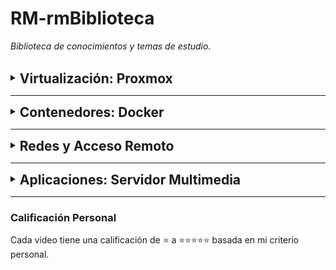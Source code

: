 # RM-rmBiblioteca
*Biblioteca de conocimientos y temas de estudio.*

<br>

<details>
  <summary>
    <h2 style="display:inline; vertical-align: middle;">Virtualización: Proxmox</h2>
  </summary>
  <div style="padding-left: 25px; padding-top: 10px;">
    <details>
      <summary style="font-size: 1.1em; padding: 5px 0;">
        <img src="https://i.ytimg.com/vi/gRVSbqXejtk/mqdefault.jpg" alt="Miniatura" width="60" style="margin-right: 10px; border-radius: 4px; vertical-align: middle;">
        <strong>Proxmox VE Helper Scripts</strong> por Techno Tim
      </summary>
      <div style="padding: 15px; overflow: hidden; border-left: 2px solid #ddd; margin-top: 5px; margin-left: 5px;">
        <a href="https://www.youtube.com/watch?v=gRVSbqXejtk" target="_blank"><img src="https://i.ytimg.com/vi/gRVSbqXejtk/mqdefault.jpg" alt="Miniatura del video Proxmox VE Helper Scripts" width="150" style="float: right; margin-left: 15px; border-radius: 8px;"></a>
        <strong><a href="https://www.youtube.com/watch?v=gRVSbqXejtk" target="_blank">Proxmox VE Helper Scripts</a></strong><br>
        por <a href="https://www.youtube.com/@TechnoTim" target="_blank">Techno Tim</a><br><br>
        <em>Introducción a Proxmox VE Helper-Scripts y cómo automatizar tareas y desplegar contenedores con un solo comando.</em><br><br>
        <strong>Calificación:</strong> ★★★★★<br>
        <em>Comentario pendiente.</em>
      </div>
    </details>
    <details>
      <summary style="font-size: 1.1em; padding: 5px 0;">
        <img src="https://i.ytimg.com/vi/kcpu4z5eSEU/mqdefault.jpg" alt="Miniatura" width="60" style="margin-right: 10px; border-radius: 4px; vertical-align: middle;">
        <strong>Proxmox Automation with Proxmox Helper Scripts!</strong> por Techno Tim
      </summary>
      <div style="padding: 15px; overflow: hidden; border-left: 2px solid #ddd; margin-top: 5px; margin-left: 5px;">
        <a href="https://www.youtube.com/watch?v=kcpu4z5eSEU" target="_blank"><img src="https://i.ytimg.com/vi/kcpu4z5eSEU/mqdefault.jpg" alt="Miniatura del video Proxmox Automation" width="150" style="float: right; margin-left: 15px; border-radius: 8px;"></a>
        <strong><a href="https://www.youtube.com/watch?v=kcpu4z5eSEU" target="_blank">Proxmox Automation with Proxmox Helper Scripts!</a></strong><br>
        por <a href="https://www.youtube.com/@TechnoTim" target="_blank">Techno Tim</a><br><br>
        <em>Automatiza Proxmox con los Helper-Scripts: ajustes de posinstalación, despliegue de contenedores LXC y servicios comunes.</em><br><br>
        <strong>Calificación:</strong> ★★★★★<br>
        <em>Comentario pendiente.</em>
      </div>
    </details>
    <details>
      <summary style="font-size: 1.1em; padding: 5px 0;">
        <img src="https://i.ytimg.com/vi/N6T_LnCxL9g/mqdefault.jpg" alt="Miniatura" width="60" style="margin-right: 10px; border-radius: 4px; vertical-align: middle;">
        <strong>Gracias tteck</strong> por Jonatan Castro
      </summary>
      <div style="padding: 15px; overflow: hidden; border-left: 2px solid #ddd; margin-top: 5px; margin-left: 5px;">
        <a href="https://www.youtube.com/watch?v=N6T_LnCxL9g" target="_blank"><img src="https://i.ytimg.com/vi/N6T_LnCxL9g/mqdefault.jpg" alt="Miniatura del video Gracias tteck" width="150" style="float: right; margin-left: 15px; border-radius: 8px;"></a>
        <strong><a href="https://www.youtube.com/watch?v=N6T_LnCxL9g" target="_blank">Gracias tteck</a></strong><br>
        por <a href="https://www.youtube.com/@JonatanCastro" target="_blank">Jonatan Castro</a><br><br>
        <em>Homenaje y agradecimiento a tteck, creador de los Proxmox VE Helper-Scripts, destacando su impacto en la comunidad.</em><br><br>
        <strong>Calificación:</strong> ★★★★★<br>
        <em>Comentario pendiente.</em>
      </div>
    </details>
    <details>
      <summary style="font-size: 1.1em; padding: 5px 0;">
        <img src="https://i.ytimg.com/vi/WtvcaK5lUZA/mqdefault.jpg" alt="Miniatura" width="60" style="margin-right: 10px; border-radius: 4px; vertical-align: middle;">
        <strong>ProxMenux - El complemento ideal para tu Proxmox</strong> por Jonatan Castro
      </summary>
      <div style="padding: 15px; overflow: hidden; border-left: 2px solid #ddd; margin-top: 5px; margin-left: 5px;">
        <a href="https://www.youtube.com/watch?v=WtvcaK5lUZA" target="_blank"><img src="https://i.ytimg.com/vi/WtvcaK5lUZA/mqdefault.jpg" alt="Miniatura del video Proxmenux" width="150" style="float: right; margin-left: 15px; border-radius: 8px;"></a>
        <strong><a href="https://www.youtube.com/watch?v=WtvcaK5lUZA" target="_blank">ProxMenux - El complemento ideal para tu Proxmox</a></strong><br>
        por <a href="https://www.youtube.com/@JonatanCastro" target="_blank">Jonatan Castro</a><br><br>
        <em>Presenta ProxMenux: un menú interactivo para administrar Proxmox VE y simplificar tareas de posinstalación y mantenimiento.</em><br><br>
        <strong>Calificación:</strong> ★★★☆☆<br>
        <em>Comentario pendiente.</em>
      </div>
    </details>
    <details>
      <summary style="font-size: 1.1em; padding: 5px 0;">
        <img src="https://i.ytimg.com/vi/sws3iNGKsXs/mqdefault.jpg" alt="Miniatura" width="60" style="margin-right: 10px; border-radius: 4px; vertical-align: middle;">
        <strong>(CASI) TODO Sobre Proxmox Backup Server</strong> por Jonatan Castro
      </summary>
      <div style="padding: 15px; overflow: hidden; border-left: 2px solid #ddd; margin-top: 5px; margin-left: 5px;">
        <a href="https://www.youtube.com/watch?v=sws3iNGKsXs" target="_blank"><img src="https://i.ytimg.com/vi/sws3iNGKsXs/mqdefault.jpg" alt="Miniatura del video PBS - Instalación" width="150" style="float: right; margin-left: 15px; border-radius: 8px;"></a>
        <strong><a href="https://www.youtube.com/watch?v=sws3iNGKsXs" target="_blank">(CASI) TODO Sobre Proxmox Backup Server</a></strong><br>
        por <a href="https://www.youtube.com/@JonatanCastro" target="_blank">Jonatan Castro</a><br><br>
        <em>Guía integral de PBS: instalación y configuración, creación de usuarios, sincronizaciones remotas, restauración y consejos prácticos.</em><br><br>
        <strong>Calificación:</strong> ★★★★☆<br>
        <em>Comentario pendiente.</em>
      </div>
    </details>
    <details>
      <summary style="font-size: 1.1em; padding: 5px 0;">
        <img src="https://i.ytimg.com/vi/lYdoCKGyqFc/mqdefault.jpg" alt="Miniatura" width="60" style="margin-right: 10px; border-radius: 4px; vertical-align: middle;">
        <strong>Proxmox Backup Server: Local y en la Nube</strong> por Jonatan Castro
      </summary>
      <div style="padding: 15px; overflow: hidden; border-left: 2px solid #ddd; margin-top: 5px; margin-left: 5px;">
        <a href="https://www.youtube.com/watch?v=lYdoCKGyqFc" target="_blank"><img src="https://i.ytimg.com/vi/lYdoCKGyqFc/mqdefault.jpg" alt="Miniatura del video Proxmox Backup Server en la Nube" width="150" style="float: right; margin-left: 15px; border-radius: 8px;"></a>
        <strong><a href="https://www.youtube.com/watch?v=lYdoCKGyqFc" target="_blank">Proxmox Backup Server: Local y en la Nube con Tuxis (Gratis!)</a></strong><br>
        por <a href="https://www.youtube.com/@JonatanCastro" target="_blank">Jonatan Castro</a><br><br>
        <em>Configura PBS en local y en la nube con almacenamiento remoto de Tuxis (plan gratuito).</em><br><br>
        <strong>Calificación:</strong> ★★★★☆<br>
        <em>Comentario pendiente.</em>
      </div>
    </details>
     <details>
      <summary style="font-size: 1.1em; padding: 5px 0;">
        <img src="https://i.ytimg.com/vi/pkwL2iuw9po/mqdefault.jpg" alt="Miniatura" width="60" style="margin-right: 10px; border-radius: 4px; vertical-align: middle;">
        <strong>Cómo Crear un Volumen ZFS con RAID0 en Proxmox</strong> por Jonatan Castro
      </summary>
      <div style="padding: 15px; overflow: hidden; border-left: 2px solid #ddd; margin-top: 5px; margin-left: 5px;">
        <a href="https://www.youtube.com/watch?v=pkwL2iuw9po" target="_blank"><img src="https://i.ytimg.com/vi/pkwL2iuw9po/mqdefault.jpg" alt="Miniatura del video ZFS en Proxmox" width="150" style="float: right; margin-left: 15px; border-radius: 8px;"></a>
        <strong><a href="https://www.youtube.com/watch?v=pkwL2iuw9po" target="_blank">Cómo Crear un Volumen ZFS con RAID0 en Proxmox</a></strong><br>
        por <a href="https://www.youtube.com/@JonatanCastro" target="_blank">Jonatan Castro</a><br><br>
        <em>Paso a paso para crear un pool ZFS en RAID0, repasando datasets/zvols y consideraciones de rendimiento.</em><br><br>
        <strong>Calificación:</strong> ★★★★☆<br>
        <em>Comentario pendiente.</em>
      </div>
    </details>
  </div>
</details>

---

<details>
  <summary>
    <h2 style="display:inline; vertical-align: middle;">Contenedores: Docker</h2>
  </summary>
  <div style="padding-left: 25px; padding-top: 10px;">
    <details>
      <summary style="font-size: 1.1em; padding: 5px 0;">
        <img src="https://i.ytimg.com/vi/CV_Uf3Dq-EU/mqdefault.jpg" alt="Miniatura" width="60" style="margin-right: 10px; border-radius: 4px; vertical-align: middle;">
        <strong>DOCKER De NOVATO a PRO! (CURSO COMPLETO)</strong> por Pelado Nerd
      </summary>
      <div style="padding: 15px; overflow: hidden; border-left: 2px solid #ddd; margin-top: 5px; margin-left: 5px;">
        <a href="https://www.youtube.com/watch?v=CV_Uf3Dq-EU" target="_blank"><img src="https://i.ytimg.com/vi/CV_Uf3Dq-EU/mqdefault.jpg" alt="Miniatura del curso Docker de novato a pro" width="150" style="float: right; margin-left: 15px; border-radius: 8px;"></a>
        <strong><a href="https://www.youtube.com/watch?v=CV_Uf3Dq-EU" target="_blank">DOCKER De NOVATO a PRO! (CURSO COMPLETO EN ESPAÑOL)</a></strong><br>
        por <a href="https://www.youtube.com/@pablokbs" target="_blank">Pelado Nerd</a><br><br>
        <em>Curso completo: instalación, imágenes y contenedores, volúmenes, redes, Dockerfile y Docker Compose.</em><br><br>
        <strong>Calificación:</strong> ★★★★★<br>
        <em>Comentario pendiente.</em>
      </div>
    </details>
    <details>
      <summary style="font-size: 1.1em; padding: 5px 0;">
        <img src="https://i.ytimg.com/vi/gqpJ7RE02Ao/mqdefault.jpg" alt="Miniatura" width="60" style="margin-right: 10px; border-radius: 4px; vertical-align: middle;">
        <strong>Descubre 20 aplicaciones que puedes instalar con DOCKER</strong> por Domótica Fácil con Jota
      </summary>
      <div style="padding: 15px; overflow: hidden; border-left: 2px solid #ddd; margin-top: 5px; margin-left: 5px;">
        <a href="https://www.youtube.com/watch?v=gqpJ7RE02Ao" target="_blank"><img src="https://i.ytimg.com/vi/gqpJ7RE02Ao/mqdefault.jpg" alt="Miniatura del video 20 apps con Docker" width="150" style="float: right; margin-left: 15px; border-radius: 8px;"></a>
        <strong><a href="https://www.youtube.com/watch?v=gqpJ7RE02Ao" target="_blank">Descubre 20 aplicaciones que puedes instalar con DOCKER… ¡te sorprenderás!</a></strong><br>
        por <a href="https://www.youtube.com/@DomoticaFacilconJota" target="_blank">Domótica Fácil con Jota</a><br><br>
        <em>Lista de 20 aplicaciones que puedes instalar usando Docker, más allá de la domótica.</em><br><br>
        <strong>Calificación:</strong> ★★★★☆<br>
        <em>Comentario pendiente.</em>
      </div>
    </details>
  </div>
</details>

---

<details>
  <summary>
    <h2 style="display:inline; vertical-align: middle;">Redes y Acceso Remoto</h2>
  </summary>
  <div style="padding-left: 25px; padding-top: 10px;">
    <details>
      <summary style="font-size: 1.1em; padding: 5px 0;">
        <img src="https://i.ytimg.com/vi/cxHwVsgVKRA/mqdefault.jpg" alt="Miniatura" width="60" style="margin-right: 10px; border-radius: 4px; vertical-align: middle;">
        <strong>Tailscale o WireGuard para VPN en tu VPS? AMBOS!</strong> por Jonatan Castro
      </summary>
      <div style="padding: 15px; overflow: hidden; border-left: 2px solid #ddd; margin-top: 5px; margin-left: 5px;">
        <a href="https://www.youtube.com/watch?v=cxHwVsgVKRA&list=PL5LXSDCW5qwaVdE4dTGAJAsELY96B_T5B&index=1" target="_blank"><img src="https://i.ytimg.com/vi/cxHwVsgVKRA/mqdefault.jpg" alt="Miniatura Tailscale vs WireGuard" width="150" style="float: right; margin-left: 15px; border-radius: 8px;"></a>
        <strong><a href="https://www.youtube.com/watch?v=cxHwVsgVKRA&list=PL5LXSDCW5qwaVdE4dTGAJAsELY96B_T5B&index=1" target="_blank">Tailscale o WireGuard para VPN en tu VPS? AMBOS!</a></strong><br>
        por <a href="https://www.youtube.com/@JonatanCastro" target="_blank">Jonatan Castro</a><br><br>
        <em>Comparativa y demo en un VPS: cuándo usar Tailscale o WireGuard y cómo combinarlos en un mismo servidor.</em><br><br>
        <strong>Calificación:</strong> ★★★★★<br>
        <em>Comentario pendiente.</em>
      </div>
    </details>
    <details>
      <summary style="font-size: 1.1em; padding: 5px 0;">
        <img src="https://i.ytimg.com/vi/0ghEc_R6png/mqdefault.jpg" alt="Miniatura" width="60" style="margin-right: 10px; border-radius: 4px; vertical-align: middle;">
        <strong>Acceso seguro con Nginx Proxy Manager</strong> por Jonatan Castro
      </summary>
      <div style="padding: 15px; overflow: hidden; border-left: 2px solid #ddd; margin-top: 5px; margin-left: 5px;">
        <a href="https://www.youtube.com/watch?v=0ghEc_R6png" target="_blank"><img src="https://i.ytimg.com/vi/0ghEc_R6png/mqdefault.jpg" alt="Miniatura Reverse Proxy explicado" width="150" style="float: right; margin-left: 15px; border-radius: 8px;"></a>
        <strong><a href="https://www.youtube.com/watch?v=0ghEc_R6png" target="_blank">🔒 Acceso seguro a tus servicios locales y remotos: Nginx Proxy Manager</a></strong><br>
        por <a href="https://www.youtube.com/@JonatanCastro" target="_blank">Jonatan Castro</a><br><br>
        <em>Explica qué es un reverse proxy y cómo configurar Nginx Proxy Manager con certificados de Let's Encrypt.</em><br><br>
        <strong>Calificación:</strong> ★★★★★<br>
        <em>Comentario pendiente.</em>
      </div>
    </details>
    <details>
      <summary style="font-size: 1.1em; padding: 5px 0;">
        <img src="https://i.ytimg.com/vi/ZpEfjsJamcU/mqdefault.jpg" alt="Miniatura" width="60" style="margin-right: 10px; border-radius: 4px; vertical-align: middle;">
        <strong>Usando el modulo GEOIP en NGINX con Docker</strong> por Pelado Nerd
      </summary>
      <div style="padding: 15px; overflow: hidden; border-left: 2px solid #ddd; margin-top: 5px; margin-left: 5px;">
        <a href="https://www.youtube.com/watch?v=ZpEfjsJamcU" target="_blank"><img src="https://i.ytimg.com/vi/ZpEfjsJamcU/mqdefault.jpg" alt="Miniatura GeoIP Nginx" width="150" style="float: right; margin-left: 15px; border-radius: 8px;"></a>
        <strong><a href="https://www.youtube.com/watch?v=ZpEfjsJamcU" target="_blank">Usando el modulo GEOIP en NGINX con Docker 🐳</a></strong><br>
        por <a href="https://www.youtube.com/@pablokbs" target="_blank">Pelado Nerd</a><br><br>
        <em>Uso del módulo GeoIP en Nginx dentro de Docker para redirigir por país a sitios o páginas diferentes.</em><br><br>
        <strong>Calificación:</strong> ★★★★☆<br>
        <em>Comentario pendiente.</em>
      </div>
    </details>
  </div>
</details>

---

<details>
  <summary>
    <h2 style="display:inline; vertical-align: middle;">Aplicaciones: Servidor Multimedia</h2>
  </summary>
  <div style="padding-left: 25px; padding-top: 10px;">
    <details>
      <summary style="font-size: 1.1em; padding: 5px 0;">
        <img src="https://i.ytimg.com/vi/t1RWOydFWy8/mqdefault.jpg" alt="Miniatura" width="60" style="margin-right: 10px; border-radius: 4px; vertical-align: middle;">
        <strong>Como ver películas gratis con tu propio servidor multimedia (suite *arr)</strong> por Jonatan Castro
      </summary>
      <div style="padding: 15px; overflow: hidden; border-left: 2px solid #ddd; margin-top: 5px; margin-left: 5px;">
        <a href="https://www.youtube.com/watch?v=t1RWOydFWy8" target="_blank"><img src="https://i.ytimg.com/vi/t1RWOydFWy8/mqdefault.jpg" alt="Miniatura Automatiza suite Arr" width="150" style="float: right; margin-left: 15px; border-radius: 8px;"></a>
        <strong><a href="https://www.youtube.com/watch?v=t1RWOydFWy8" target="_blank">Como ver películas gratis con tu propio servidor multimedia (suite *arr)</a></strong><br>
        por <a href="https://www.youtube.com/@JonatanCastro" target="_blank">Jonatan Castro</a><br><br>
        <em>Configuración de la suite *Arr (Radarr/Sonarr/Prowlarr) con qBittorrent y un servidor multimedia (Jellyfin o Plex) para automatizar descargas.</em><br><br>
        <strong>Calificación:</strong> ★★★★★<br>
        <em>Comentario pendiente.</em>
      </div>
    </details>
    <details>
      <summary style="font-size: 1.1em; padding: 5px 0;">
        <img src="https://i.ytimg.com/vi/LD8-Qr3B2-o/mqdefault.jpg" alt="Miniatura" width="60" style="margin-right: 10px; border-radius: 4px; vertical-align: middle;">
        <strong>Make Automated Torrent Media Server with Emby, Sonarr, Radarr ...</strong> por Tom Spark's Reviews
      </summary>
      <div style="padding: 15px; overflow: hidden; border-left: 2px solid #ddd; margin-top: 5px; margin-left: 5px;">
        <a href="https://www.youtube.com/watch?v=LD8-Qr3B2-o" target="_blank"><img src="https://i.ytimg.com/vi/LD8-Qr3B2-o/mqdefault.jpg" alt="Miniatura del video Make Automated Torrent Media Server" width="150" style="float: right; margin-left: 15px; border-radius: 8px;"></a>
        <strong><a href="https://www.youtube.com/watch?v=LD8-Qr3B2-o" target="_blank">Make Automated Torrent Media Server with Emby, Sonarr, Radarr ...</a></strong><br>
        por <strong>Tom Spark's Reviews</strong><br><br>
        <em>Guía para montar un servidor multimedia automatizado usando Emby, Sonarr, Radarr, Prowlarr y qBittorrent en Windows.</em><br><br>
        <strong>Calificación:</strong> ★★☆☆☆<br>
        <em>Solo le dejo 2 estrellas porque no me gustó que casi todo es de pago y para Windows.</em>
      </div>
    </details>
  </div>
</details>

---

### Calificación Personal
Cada video tiene una calificación de ⭐ a ⭐⭐⭐⭐⭐ basada en mi criterio personal.